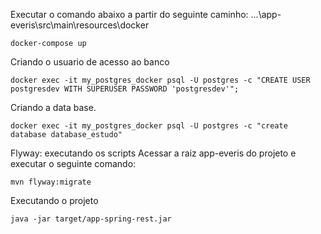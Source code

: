 Executar o comando abaixo a partir do seguinte caminho: ...\app-everis\src\main\resources\docker
```
docker-compose up
```

Criando o usuario de acesso ao banco
```
docker exec -it my_postgres_docker psql -U postgres -c "CREATE USER postgresdev WITH SUPERUSER PASSWORD 'postgresdev'";
```

Criando a data base.
```
docker exec -it my_postgres_docker psql -U postgres -c "create database database_estudo"
```

Flyway: executando os scripts
Acessar a raiz app-everis do projeto e executar o seguinte comando:
 
```
mvn flyway:migrate
```

Executando o projeto
```
java -jar target/app-spring-rest.jar
```
